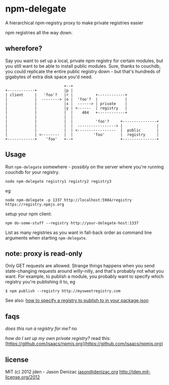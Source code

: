 # npm-delegate
A hierarchical npm-registry proxy to make private registries easier

npm registries all the way down.

## wherefore?

Say you want to set up a local, private npm registry for certain modules, but
you still want to be able to install public modules. Sure, thanks to couchdb,
you could replicate the entire public registry down - but that's hundreds of
gigabytes of extra disk space you'd need.


                              +--+
    +------------+            |p |
    | client     |   'foo'?   |r |          +------------+
    |            |  --------> |o |  'foo'?  |            |
    |            |            |x |  ------> | private    |
    |            |            |y | <------  | registry   |
    |            |            |  |    404   +------------+
    |            |            |  |
    |            |            |  |          'foo'?     +---------------+
    |            |            |  |  -----------------> |               |
    |            |            |  | <-----------------  |  public       |
    |            | <--------  |  |         'foo'       |  registry     |
    +------------+    'foo'   +--+                     +---------------+


## Usage

Run `npm-delegate` somewhere - possibly on the server where you're running
couchdb for your registry.

    node npm-delegate registry1 registry2 registry3

eg

    node npm-delegate -p 1337 http://localhost:5984/registry https://registry.npmjs.org

setup your npm client:

    npm do-some-stuff --registry http://your-delegate-host:1337

List as many registries as you want in fall-back order as command line
arguments when starting `npm-delegate`.

## note: proxy is read-only

Only GET requests are allowed. Strange things happens when you send
state-changing requests around willy-nilly, and that's probably not what you
want. For example, to publish a module, you probably want to specify which
registry you're publishing it to, eg

    $ npm publish --registry http://mysweetregistry.com

See also: [how to specify a registry to publish to in your package.json](https://npmjs.org/doc/registry.html#I-don-t-want-my-package-published-in-the-official-registry-It-s-private)

## faqs

*does this run a registry for me?*
no

*how do I set up my own private registry?*
read this: [https://github.com/isaacs/npmjs.org](https://github.com/isaacs/npmjs.org)

## license
MIT
(c) 2012 jden - Jason Denizac <jason@denizac.org>
http://jden.mit-license.org/2012
